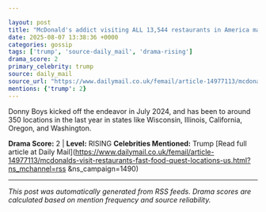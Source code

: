 ```yaml
---

layout: post
title: "McDonald's addict visiting ALL 13,544 restaurants in America makes stunning health admission that"l""" delight Trump"""
date: 2025-08-07 13:38:36 +0000
categories: gossip
tags: ['trump', 'source-daily_mail', 'drama-rising']
drama_score: 2
primary_celebrity: trump
source: daily_mail
source_url: "https://www.dailymail.co.uk/femail/article-14977113/mcdonalds-visit-restaurants-fast-food-quest-locations-us.html?ns_mchannel=rss&1490&campaign=1490"""
mentions: {'trump': 2}
---
```


Donny Boys kicked off the endeavor in July 2024, and has been to around 350 locations in the last year in states like Wisconsin, Illinois, California, Oregon, and Washington.

**Drama Score:** 2 | **Level:** RISING **Celebrities Mentioned:** Trump [Read full article at Daily Mail](https://www.dailymail.co.uk/femail/article-14977113/mcdonalds-visit-restaurants-fast-food-quest-locations-us.html?ns_mchannel=rss &ns_campaign=1490)

---

*This post was automatically generated from RSS feeds. Drama scores are calculated based on mention frequency and source reliability.*